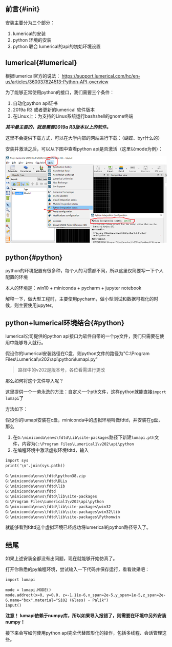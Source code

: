 ## 前言{#init}
安装主要分为三个部分：
1. lumerical的安装
2. python 环境的安装
3. python 联合 lumerical的api的初始环境设置



## lumerical{#lumerical}
根据lumerical官方的说法：  https://support.lumerical.com/hc/en-us/articles/360037824513-Python-API-overview



为了能够正常使用python的接口，我们需要三个条件：

1. 自动化python api证书
2. 2019a R3 或者更新的lumerical 软件版本
3. 在Linux上：为支持的Linux系统运行bashshell的gnome终端

***其中最主要的，就是需要2019a R3版本以上的软件。***

这里不会提供下载方式，可以在大学内部的网站进行下载：（蝴蝶、byr什么的）

安装并激活之后，可以从下图中查看python api是否激活（这里以mode为例）：

![](pics/2021-01-04-17-29-03.png)



## python{#python}

python的环境配置有很多种，每个人的习惯都不同，所以这里仅简要写一下个人配置的环境

本人的环境是：win10 + miniconda + pycharm + jupyter notebook

解释一下，做大型工程时，主要使用pycharm，做小型测试和数据可视化的时候，则主要使用jupyter。


## python+lumerical环境结合{#python}

lumerical公司提供的python api接口为软件自带的一个py文件，我们只需要在使用中能够导入就行。

假设你的lumerical安装路径在C盘，则python文件的路径为"C:\Program Files\Lumerical\v202\api\python\lumapi.py"
> 路径中的v202是版本号，各位看需进行更改

那么如何将这个文件导入呢？

这里提供一个一劳永逸的方法：自定义一个pth文件，这样python就能直接`import lumapi`了

方法如下：

假设你的lumapi安装在c盘，miniconda中的虚拟环境叫做fdtd，并安装在g盘，那么

1. 在`G:\miniconda\envs\fdtd\Lib\site-packages`路径下新建`lumapi.pth`文件，内容为`C:\Program Files\Lumerical1\v202\api\python`
2. 在编程环境中激活虚拟环境fdtd，输入

```
import sys
print('\n'.join(sys.path))

G:\miniconda\envs\fdtd\python38.zip
G:\miniconda\envs\fdtd\DLLs
G:\miniconda\envs\fdtd\lib
G:\miniconda\envs\fdtd
G:\miniconda\envs\fdtd\lib\site-packages
G:\Program Files\Lumerical1\v202\api\python
G:\miniconda\envs\fdtd\lib\site-packages\win32
G:\miniconda\envs\fdtd\lib\site-packages\win32\lib
G:\miniconda\envs\fdtd\lib\site-packages\Pythonwin
```

就能够看到fdtd这个虚拟环境已经成功将lumerical的python路径导入了。


## 结尾
如果上述安装全都没有出问题，现在就能够开始仿真了。

打开你熟悉的py编程环境，尝试输入一下代码并保存运行，看看效果吧：

```
import lumapi

mode = lumapi.MODE()
mode.addrect(x=0, y=0.0, z=-1.11e-6,x_span=2e-5,y_span=1e-5,z_span=2e-6,name="box",material="SiO2 (Glass) - Palik")
input()
```

**注意！ lumapi依赖于numpy库，所以如果导入报错了，则需要在环境中另外安装numpy！**

接下来会写如何使用python api完全代替图形化的操作，包括多线程、会话管理这些。